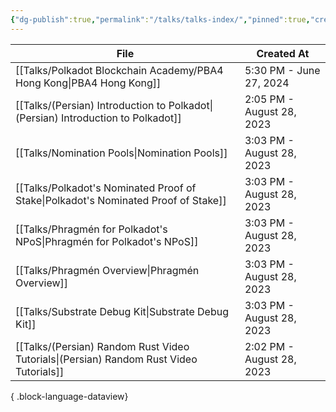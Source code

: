 ```yaml
---
{"dg-publish":true,"permalink":"/talks/talks-index/","pinned":true,"created":"2024-07-26T10:34:59.884+01:00","updated":"2024-08-21T21:08:28.387+01:00"}
---
```



| File                                                                                      | Created At                |
| ----------------------------------------------------------------------------------------- | ------------------------- |
| [[Talks/Polkadot Blockchain Academy/PBA4 Hong Kong\|PBA4 Hong Kong]]                   | 5:30 PM - June 27, 2024   |
| [[Talks/(Persian) Introduction to Polkadot\|(Persian) Introduction to Polkadot]]       | 2:05 PM - August 28, 2023 |
| [[Talks/Nomination Pools\|Nomination Pools]]                                           | 3:03 PM - August 28, 2023 |
| [[Talks/Polkadot's Nominated Proof of Stake\|Polkadot's Nominated Proof of Stake]]     | 3:03 PM - August 28, 2023 |
| [[Talks/Phragmén for Polkadot's NPoS\|Phragmén for Polkadot's NPoS]]                   | 3:03 PM - August 28, 2023 |
| [[Talks/Phragmén Overview\|Phragmén Overview]]                                         | 3:03 PM - August 28, 2023 |
| [[Talks/Substrate Debug Kit\|Substrate Debug Kit]]                                     | 3:03 PM - August 28, 2023 |
| [[Talks/(Persian) Random Rust Video Tutorials\|(Persian) Random Rust Video Tutorials]] | 2:02 PM - August 28, 2023 |

{ .block-language-dataview}
